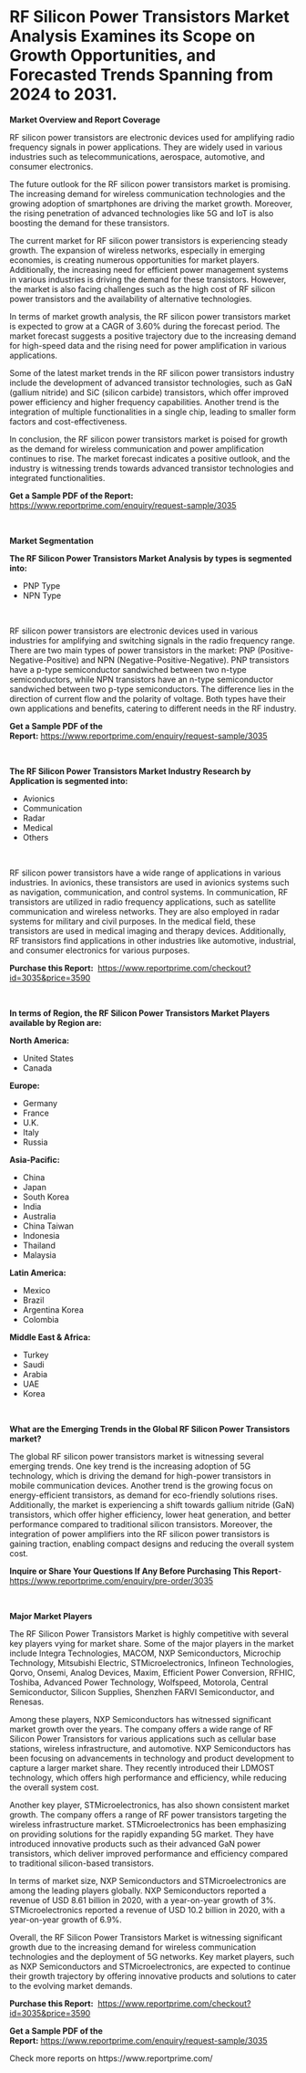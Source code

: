 <p><h1>RF Silicon Power Transistors Market Analysis Examines its Scope on Growth Opportunities, and Forecasted Trends Spanning from 2024 to 2031.</h1></p><p><strong>Market Overview and Report Coverage</strong></p>
<p><p>RF silicon power transistors are electronic devices used for amplifying radio frequency signals in power applications. They are widely used in various industries such as telecommunications, aerospace, automotive, and consumer electronics.</p><p>The future outlook for the RF silicon power transistors market is promising. The increasing demand for wireless communication technologies and the growing adoption of smartphones are driving the market growth. Moreover, the rising penetration of advanced technologies like 5G and IoT is also boosting the demand for these transistors.</p><p>The current market for RF silicon power transistors is experiencing steady growth. The expansion of wireless networks, especially in emerging economies, is creating numerous opportunities for market players. Additionally, the increasing need for efficient power management systems in various industries is driving the demand for these transistors. However, the market is also facing challenges such as the high cost of RF silicon power transistors and the availability of alternative technologies.</p><p>In terms of market growth analysis, the RF silicon power transistors market is expected to grow at a CAGR of 3.60% during the forecast period. The market forecast suggests a positive trajectory due to the increasing demand for high-speed data and the rising need for power amplification in various applications.</p><p>Some of the latest market trends in the RF silicon power transistors industry include the development of advanced transistor technologies, such as GaN (gallium nitride) and SiC (silicon carbide) transistors, which offer improved power efficiency and higher frequency capabilities. Another trend is the integration of multiple functionalities in a single chip, leading to smaller form factors and cost-effectiveness.</p><p>In conclusion, the RF silicon power transistors market is poised for growth as the demand for wireless communication and power amplification continues to rise. The market forecast indicates a positive outlook, and the industry is witnessing trends towards advanced transistor technologies and integrated functionalities.</p></p>
<p><strong>Get a Sample PDF of the Report:</strong> <a href="https://www.reportprime.com/enquiry/request-sample/3035">https://www.reportprime.com/enquiry/request-sample/3035</a></p>
<p>&nbsp;</p>
<p><strong>Market Segmentation</strong></p>
<p><strong>The RF Silicon Power Transistors Market Analysis by types is segmented into:</strong></p>
<p><ul><li>PNP Type</li><li>NPN Type</li></ul></p>
<p>&nbsp;</p>
<p><p>RF silicon power transistors are electronic devices used in various industries for amplifying and switching signals in the radio frequency range. There are two main types of power transistors in the market: PNP (Positive-Negative-Positive) and NPN (Negative-Positive-Negative). PNP transistors have a p-type semiconductor sandwiched between two n-type semiconductors, while NPN transistors have an n-type semiconductor sandwiched between two p-type semiconductors. The difference lies in the direction of current flow and the polarity of voltage. Both types have their own applications and benefits, catering to different needs in the RF industry.</p></p>
<p><strong>Get a Sample PDF of the Report:</strong>&nbsp;<a href="https://www.reportprime.com/enquiry/request-sample/3035">https://www.reportprime.com/enquiry/request-sample/3035</a></p>
<p>&nbsp;</p>
<p><strong>The RF Silicon Power Transistors Market Industry Research by Application is segmented into:</strong></p>
<p><ul><li>Avionics</li><li>Communication</li><li>Radar</li><li>Medical</li><li>Others</li></ul></p>
<p>&nbsp;</p>
<p><p>RF silicon power transistors have a wide range of applications in various industries. In avionics, these transistors are used in avionics systems such as navigation, communication, and control systems. In communication, RF transistors are utilized in radio frequency applications, such as satellite communication and wireless networks. They are also employed in radar systems for military and civil purposes. In the medical field, these transistors are used in medical imaging and therapy devices. Additionally, RF transistors find applications in other industries like automotive, industrial, and consumer electronics for various purposes.</p></p>
<p><strong>Purchase this Report:</strong>&nbsp; <a href="https://www.reportprime.com/checkout?id=3035&price=3590">https://www.reportprime.com/checkout?id=3035&price=3590</a></p>
<p>&nbsp;</p>
<p><strong>In terms of Region, the RF Silicon Power Transistors Market Players available by Region are:</strong></p>
<p>
    <p> <strong> North America: </strong>
        <ul>
            <li>United States</li>
            <li>Canada</li>
        </ul>
        </p> 
    <p> <strong> Europe: </strong>
        <ul>
            <li>Germany</li>
            <li>France</li>
            <li>U.K.</li>
            <li>Italy</li>
            <li>Russia</li>
        </ul>
        </p> 
    <p> <strong> Asia-Pacific: </strong>
        <ul>
            <li>China</li>
            <li>Japan</li>
            <li>South Korea</li>
            <li>India</li>
            <li>Australia</li>
            <li>China Taiwan</li>
            <li>Indonesia</li>
            <li>Thailand</li>
            <li>Malaysia</li>
        </ul>
        </p> 
    <p> <strong> Latin America: </strong>
        <ul>
            <li>Mexico</li>
            <li>Brazil</li>
            <li>Argentina Korea</li>
            <li>Colombia</li>
        </ul>
        </p> 
    <p> <strong> Middle East & Africa: </strong>
        <ul>
            <li>Turkey</li>
            <li>Saudi</li>
            <li>Arabia</li>
            <li>UAE</li>
            <li>Korea</li>
        </ul>
    </p>
    </p>
<p>&nbsp;</p>
<p><strong>What are the Emerging Trends in the Global RF Silicon Power Transistors market?</strong></p>
<p><p>The global RF silicon power transistors market is witnessing several emerging trends. One key trend is the increasing adoption of 5G technology, which is driving the demand for high-power transistors in mobile communication devices. Another trend is the growing focus on energy-efficient transistors, as demand for eco-friendly solutions rises. Additionally, the market is experiencing a shift towards gallium nitride (GaN) transistors, which offer higher efficiency, lower heat generation, and better performance compared to traditional silicon transistors. Moreover, the integration of power amplifiers into the RF silicon power transistors is gaining traction, enabling compact designs and reducing the overall system cost.</p></p>
<p><strong>Inquire or Share Your Questions If Any Before Purchasing This Report</strong>- <a href="https://www.reportprime.com/enquiry/pre-order/3035">https://www.reportprime.com/enquiry/pre-order/3035</a></p>
<p>&nbsp;</p>
<p><strong>Major Market Players</strong></p>
<p><p>The RF Silicon Power Transistors Market is highly competitive with several key players vying for market share. Some of the major players in the market include Integra Technologies, MACOM, NXP Semiconductors, Microchip Technology, Mitsubishi Electric, STMicroelectronics, Infineon Technologies, Qorvo, Onsemi, Analog Devices, Maxim, Efficient Power Conversion, RFHIC, Toshiba, Advanced Power Technology, Wolfspeed, Motorola, Central Semiconductor, Silicon Supplies, Shenzhen FARVI Semiconductor, and Renesas.</p><p>Among these players, NXP Semiconductors has witnessed significant market growth over the years. The company offers a wide range of RF Silicon Power Transistors for various applications such as cellular base stations, wireless infrastructure, and automotive. NXP Semiconductors has been focusing on advancements in technology and product development to capture a larger market share. They recently introduced their LDMOST technology, which offers high performance and efficiency, while reducing the overall system cost.</p><p>Another key player, STMicroelectronics, has also shown consistent market growth. The company offers a range of RF power transistors targeting the wireless infrastructure market. STMicroelectronics has been emphasizing on providing solutions for the rapidly expanding 5G market. They have introduced innovative products such as their advanced GaN power transistors, which deliver improved performance and efficiency compared to traditional silicon-based transistors.</p><p>In terms of market size, NXP Semiconductors and STMicroelectronics are among the leading players globally. NXP Semiconductors reported a revenue of USD 8.61 billion in 2020, with a year-on-year growth of 3%. STMicroelectronics reported a revenue of USD 10.2 billion in 2020, with a year-on-year growth of 6.9%.</p><p>Overall, the RF Silicon Power Transistors Market is witnessing significant growth due to the increasing demand for wireless communication technologies and the deployment of 5G networks. Key market players, such as NXP Semiconductors and STMicroelectronics, are expected to continue their growth trajectory by offering innovative products and solutions to cater to the evolving market demands.</p></p>
<p><strong>Purchase this Report:</strong>&nbsp;&nbsp;<a href="https://www.reportprime.com/checkout?id=3035&price=3590">https://www.reportprime.com/checkout?id=3035&price=3590</a></p>
<p></p>
<p><strong>Get a Sample PDF of the Report:</strong>&nbsp;<a href="https://www.reportprime.com/enquiry/request-sample/3035">https://www.reportprime.com/enquiry/request-sample/3035</a></p>
<p>Check more reports on https://www.reportprime.com/</p>